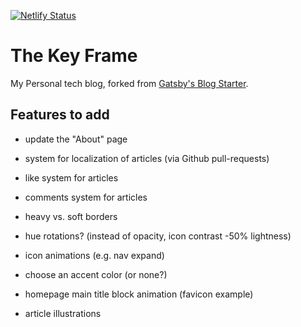 [![Netlify Status](https://api.netlify.com/api/v1/badges/fa20d50a-d2a8-4938-8ca6-855a04c3f0e6/deploy-status)](https://app.netlify.com/sites/thekeyframe/deploys)

# The Key Frame

My Personal tech blog, forked from [Gatsby's Blog Starter](https://www.gatsbyjs.com/starters/gatsbyjs/gatsby-starter-blog).

## Features to add

- update the "About" page
- system for localization of articles (via Github pull-requests)
- like system for articles
- comments system for articles

- heavy vs. soft borders
- hue rotations? (instead of opacity, icon contrast -50% lightness)
- icon animations (e.g. nav expand)
- choose an accent color (or none?)
- homepage main title block animation (favicon example)
- article illustrations
